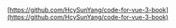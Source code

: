[https://github.com/HcySunYang/code-for-vue-3-book](https://github.com/HcySunYang/code-for-vue-3-book)